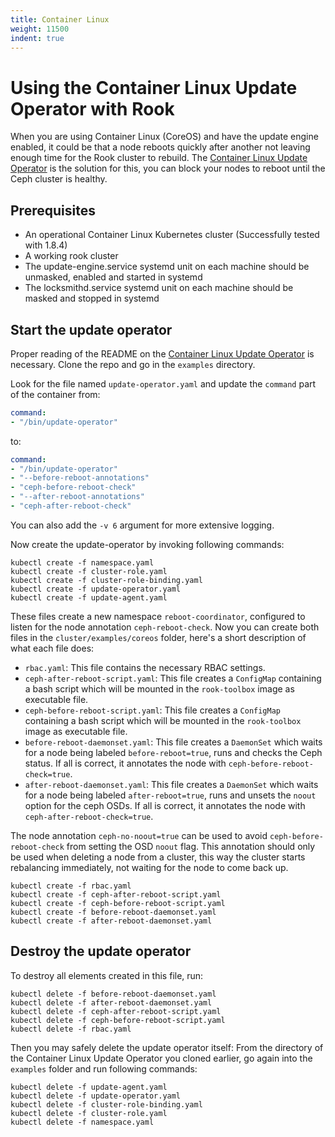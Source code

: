 ```yaml
---
title: Container Linux
weight: 11500
indent: true
---
```

# Using the Container Linux Update Operator with Rook

When you are using Container Linux (CoreOS) and have the update engine enabled, it could be that a node reboots quickly after another not leaving enough time for the Rook cluster to rebuild. The [Container Linux Update Operator](https://github.com/coreos/container-linux-update-operator) is the solution for this, you can block your nodes to reboot until the Ceph cluster is healthy.

## Prerequisites
- An operational Container Linux Kubernetes cluster (Successfully tested with 1.8.4)
- A working rook cluster
- The update-engine.service systemd unit on each machine should be unmasked, enabled and started in systemd
- The locksmithd.service systemd unit on each machine should be masked and stopped in systemd

## Start the update operator

Proper reading of the README on the [Container Linux Update Operator](https://github.com/coreos/container-linux-update-operator) is necessary. Clone the repo and go in the `examples` directory.

Look for the file named `update-operator.yaml` and update the `command` part of the container from:
```yaml
command:
- "/bin/update-operator"
```

to:
```yaml
command:
- "/bin/update-operator"
- "--before-reboot-annotations"
- "ceph-before-reboot-check"
- "--after-reboot-annotations"
- "ceph-after-reboot-check"
```

You can also add the `-v 6` argument for more extensive logging.

Now create the update-operator by invoking following commands:
```
kubectl create -f namespace.yaml
kubectl create -f cluster-role.yaml
kubectl create -f cluster-role-binding.yaml
kubectl create -f update-operator.yaml
kubectl create -f update-agent.yaml
```

These files create a new namespace `reboot-coordinator`, configured to listen for the node annotation `ceph-reboot-check`. Now you can create both files in the `cluster/examples/coreos` folder, here's a short description of what each file does:

- `rbac.yaml`: This file contains the necessary RBAC settings.
- `ceph-after-reboot-script.yaml`: This file creates a `ConfigMap` containing a bash script which will be mounted in the `rook-toolbox` image as executable file.
- `ceph-before-reboot-script.yaml`: This file creates a `ConfigMap` containing a bash script which will be mounted in the `rook-toolbox` image as executable file.
- `before-reboot-daemonset.yaml`: This file creates a `DaemonSet` which waits for a node being labeled `before-reboot=true`, runs and checks the Ceph status. If all is correct, it annotates the node with `ceph-before-reboot-check=true`.
- `after-reboot-daemonset.yaml`: This file creates a `DaemonSet` which waits for a node being labeled `after-reboot=true`, runs and unsets the `noout` option for the ceph OSDs. If all is correct, it annotates the node with `ceph-after-reboot-check=true`.

The node annotation `ceph-no-noout=true` can be used to avoid `ceph-before-reboot-check` from setting the OSD `noout` flag. This annotation should only be used when deleting a node from a cluster, this way the cluster starts rebalancing immediately, not waiting for the node to come back up.

```
kubectl create -f rbac.yaml
kubectl create -f ceph-after-reboot-script.yaml
kubectl create -f ceph-before-reboot-script.yaml
kubectl create -f before-reboot-daemonset.yaml
kubectl create -f after-reboot-daemonset.yaml
```

## Destroy the update operator

To destroy all elements created in this file, run:
```
kubectl delete -f before-reboot-daemonset.yaml
kubectl delete -f after-reboot-daemonset.yaml
kubectl delete -f ceph-after-reboot-script.yaml
kubectl delete -f ceph-before-reboot-script.yaml
kubectl delete -f rbac.yaml
```

Then you may safely delete the update operator itself:
From the directory of the Container Linux Update Operator you cloned earlier, go again into the `examples` folder and run following commands:
```
kubectl delete -f update-agent.yaml
kubectl delete -f update-operator.yaml
kubectl delete -f cluster-role-binding.yaml
kubectl delete -f cluster-role.yaml
kubectl delete -f namespace.yaml
```

